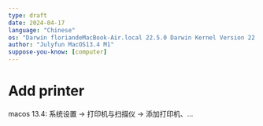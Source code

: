 ```yaml
---
type: draft
date: 2024-04-17
language: "Chinese"
os: "Darwin floriandeMacBook-Air.local 22.5.0 Darwin Kernel Version 22.5.0: Mon Apr 24 20:53:44 PDT 2023; root:xnu-8796.121.2~5/RELEASE_ARM64_T8103 arm64"
author: "Julyfun MacOS13.4 M1"
suppose-you-know: [computer]
---
```


# Add printer

macos 13.4: 系统设置 -> 打印机与扫描仪 -> 添加打印机、...

